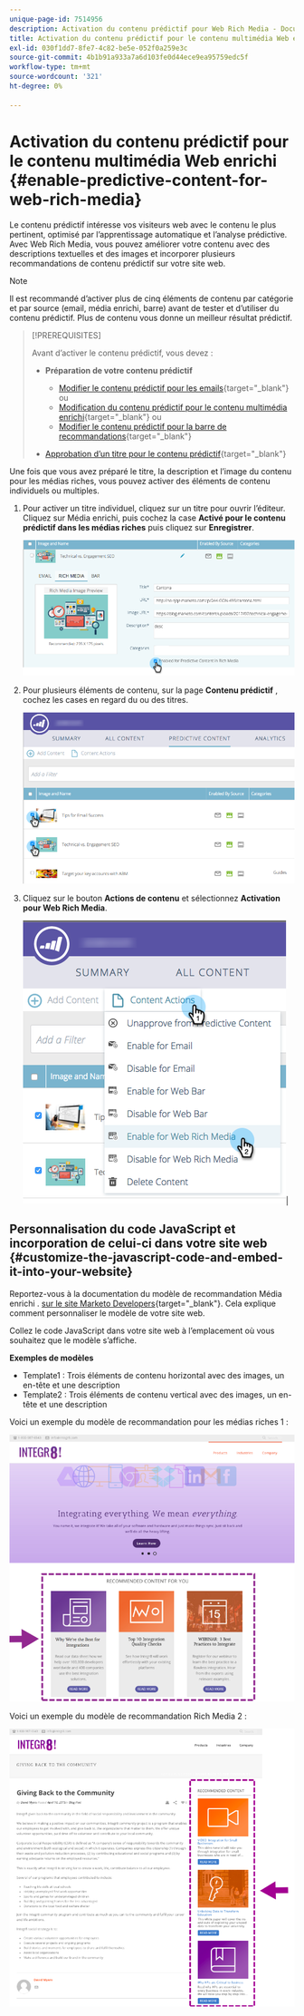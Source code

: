```yaml
---
unique-page-id: 7514956
description: Activation du contenu prédictif pour Web Rich Media - Documentation Marketo - Documentation du produit
title: Activation du contenu prédictif pour le contenu multimédia Web enrichi
exl-id: 030f1dd7-8fe7-4c82-be5e-052f0a259e3c
source-git-commit: 4b1b91a933a7a6d103fe0d44ece9ea95759edc5f
workflow-type: tm+mt
source-wordcount: '321'
ht-degree: 0%

---
```


# Activation du contenu prédictif pour le contenu multimédia Web enrichi {#enable-predictive-content-for-web-rich-media}

Le contenu prédictif intéresse vos visiteurs web avec le contenu le plus pertinent, optimisé par l’apprentissage automatique et l’analyse prédictive. Avec Web Rich Media, vous pouvez améliorer votre contenu avec des descriptions textuelles et des images et incorporer plusieurs recommandations de contenu prédictif sur votre site web.

>[!NOTE]
>
>Il est recommandé d’activer plus de cinq éléments de contenu par catégorie et par source (email, média enrichi, barre) avant de tester et d’utiliser du contenu prédictif. Plus de contenu vous donne un meilleur résultat prédictif.

>[!PREREQUISITES]
>
>Avant d’activer le contenu prédictif, vous devez :
>
>* **Préparation de votre contenu prédictif**
   >
   >   * [Modifier le contenu prédictif pour les emails](/help/marketo/product-docs/predictive-content/working-with-predictive-content/edit-predictive-content-for-emails.md){target=&quot;_blank&quot;} ou
   >   * [Modification du contenu prédictif pour le contenu multimédia enrichi](/help/marketo/product-docs/predictive-content/working-with-predictive-content/edit-predictive-content-for-rich-media.md){target=&quot;_blank&quot;} ou
   >   * [Modifier le contenu prédictif pour la barre de recommandations](/help/marketo/product-docs/predictive-content/working-with-predictive-content/edit-predictive-content-for-the-recommendation-bar.md){target=&quot;_blank&quot;}
>
>* [Approbation d’un titre pour le contenu prédictif](/help/marketo/product-docs/predictive-content/working-with-all-content/approve-a-title-for-predictive-content.md){target=&quot;_blank&quot;}


Une fois que vous avez préparé le titre, la description et l’image du contenu pour les médias riches, vous pouvez activer des éléments de contenu individuels ou multiples.

1. Pour activer un titre individuel, cliquez sur un titre pour ouvrir l’éditeur. Cliquez sur Média enrichi, puis cochez la case **Activé pour le contenu prédictif dans les médias riches** puis cliquez sur **Enregistrer**.

   ![](assets/image2017-10-3-9-3a50-3a29.png)

1. Pour plusieurs éléments de contenu, sur la page **Contenu prédictif** , cochez les cases en regard du ou des titres.

   ![](assets/image2017-10-3-10-3a0-3a42.png)

1. Cliquez sur le bouton **Actions de contenu** et sélectionnez **Activation pour Web Rich Media**.

   ![](assets/image2017-10-3-10-3a2-3a6.png)|

## Personnalisation du code JavaScript et incorporation de celui-ci dans votre site web  {#customize-the-javascript-code-and-embed-it-into-your-website}

Reportez-vous à la documentation du modèle de recommandation Média enrichi . [sur le site Marketo Developers](https://developers.marketo.com/documentation/websites/rtp-rich-media-recommendations-api){target=&quot;_blank&quot;}. Cela explique comment personnaliser le modèle de votre site web.

Collez le code JavaScript dans votre site web à l’emplacement où vous souhaitez que le modèle s’affiche.

**Exemples de modèles**

* Template1 : Trois éléments de contenu horizontal avec des images, un en-tête et une description
* Template2 : Trois éléments de contenu vertical avec des images, un en-tête et une description

Voici un exemple du modèle de recommandation pour les médias riches 1 :

![](assets/image2015-6-1-17-3a8-3a33.png)

Voici un exemple du modèle de recommandation Rich Media 2 :

![](assets/image2015-12-20-10-3a35-3a12.png)
